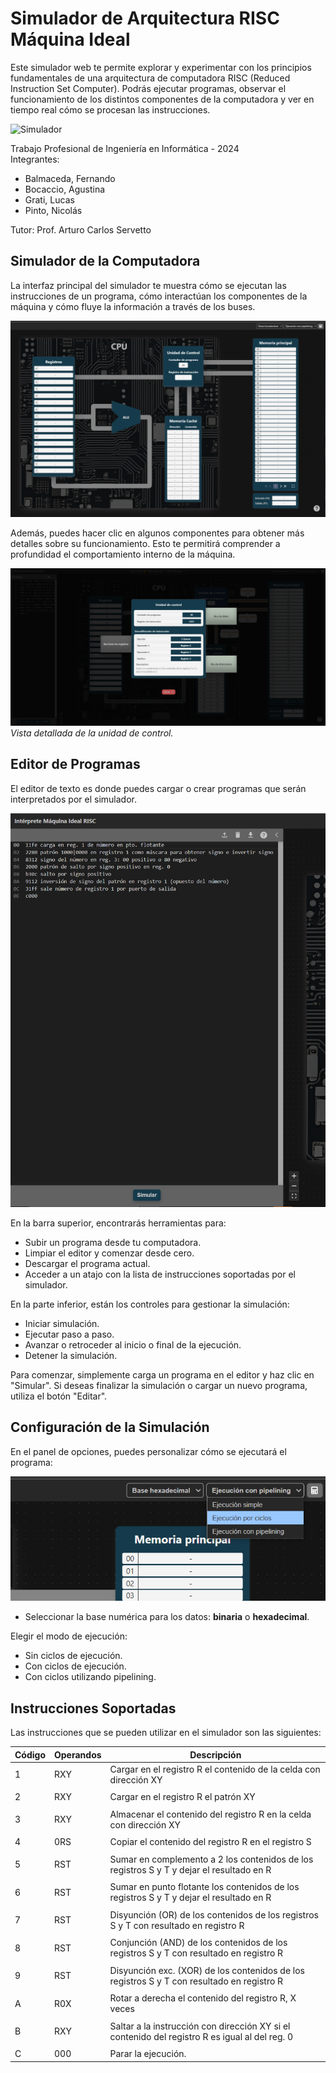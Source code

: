 # Simulador de Arquitectura RISC Máquina Ideal

Este simulador web te permite explorar y experimentar con los principios fundamentales de una arquitectura de computadora RISC (Reduced Instruction Set Computer). Podrás ejecutar programas, observar el funcionamiento de los distintos componentes de la computadora y ver en tiempo real cómo se procesan las instrucciones.

![Simulador](public/readme/simulador.gif)

Trabajo Profesional de Ingeniería en Informática - 2024  
Integrantes:

- Balmaceda, Fernando
- Bocaccio, Agustina
- Grati, Lucas
- Pinto, Nicolás

Tutor: Prof. Arturo Carlos Servetto

## Simulador de la Computadora

La interfaz principal del simulador te muestra cómo se ejecutan las instrucciones de un programa, cómo interactúan los componentes de la máquina y cómo fluye la información a través de los buses.

![Simulador](public/readme/principal.png)

Además, puedes hacer clic en algunos componentes para obtener más detalles sobre su funcionamiento. Esto te permitirá comprender a profundidad el comportamiento interno de la máquina.

![Unidad de control](public/readme/detalle_uc.png)
_Vista detallada de la unidad de control._

## Editor de Programas

El editor de texto es donde puedes cargar o crear programas que serán interpretados por el simulador.

![Editor](public/readme/editor.png)

En la barra superior, encontrarás herramientas para:

- Subir un programa desde tu computadora.
- Limpiar el editor y comenzar desde cero.
- Descargar el programa actual.
- Acceder a un atajo con la lista de instrucciones soportadas por el simulador.

En la parte inferior, están los controles para gestionar la simulación:

- Iniciar simulación.
- Ejecutar paso a paso.
- Avanzar o retroceder al inicio o final de la ejecución.
- Detener la simulación.

Para comenzar, simplemente carga un programa en el editor y haz clic en "Simular". Si deseas finalizar la simulación o cargar un nuevo programa, utiliza el botón "Editar".

## Configuración de la Simulación

En el panel de opciones, puedes personalizar cómo se ejecutará el programa:

![Opciones](public/readme/opciones.png)

- Seleccionar la base numérica para los datos: **binaria** o **hexadecimal**.

Elegir el modo de ejecución:

- Sin ciclos de ejecución.
- Con ciclos de ejecución.
- Con ciclos utilizando pipelining.

## Instrucciones Soportadas

Las instrucciones que se pueden utilizar en el simulador son las siguientes:

| Código | Operandos | Descripción                                                                                    |
| ------ | --------- | ---------------------------------------------------------------------------------------------- |
| 1      | RXY       | Cargar en el registro R el contenido de la celda con dirección XY                              |
|        |
| 2      | RXY       | Cargar en el registro R el patrón XY                                                           |
|        |
| 3      | RXY       | Almacenar el contenido del registro R en la celda con dirección XY                             |
|        |
| 4      | 0RS       | Copiar el contenido del registro R en el registro S                                            |
|        |
| 5      | RST       | Sumar en complemento a 2 los contenidos de los registros S y T y dejar el resultado en R       |
|        |
| 6      | RST       | Sumar en punto flotante los contenidos de los registros S y T y dejar el resultado en R        |
|        |
| 7      | RST       | Disyunción (OR) de los contenidos de los registros S y T con resultado en registro R           |
|        |
| 8      | RST       | Conjunción (AND) de los contenidos de los registros S y T con resultado en registro R          |
|        |
| 9      | RST       | Disyunción exc. (XOR) de los contenidos de los registros S y T con resultado en registro R     |
|        |
| A      | R0X       | Rotar a derecha el contenido del registro R, X veces                                           |
|        |
| B      | RXY       | Saltar a la instrucción con dirección XY si el contenido del registro R es igual al del reg. 0 |
|        |
| C      | 000       | Parar la ejecución.                                                                            |
